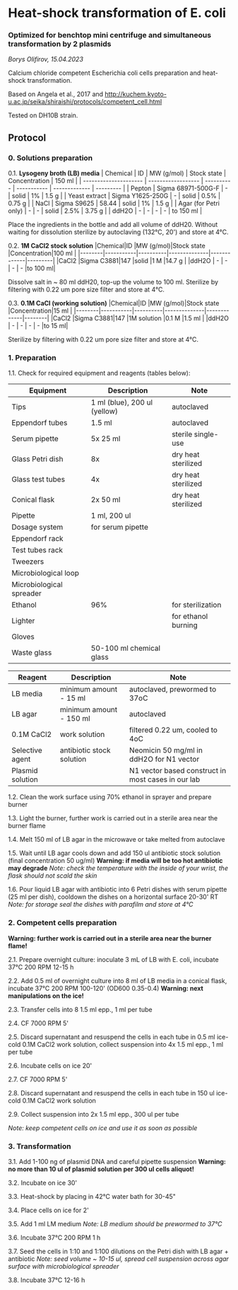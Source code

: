 Heat-shock transformation of E. coli
======================================

### Optimized for benchtop mini centrifuge and simultaneous transformation by 2 plasmids

*Borys Olifirov, 15.04.2023*

Calcium chloride competent Escherichia coli cells preparation and heat-shock transformation.

Based on Angela et al., 2017 and http://kuchem.kyoto-u.ac.jp/seika/shiraishi/protocols/competent_cell.html

Tested on DH10B strain.

## Protocol
### 0. Solutions preparation
0.1. **Lysogeny broth (LB) media**
| Chemical              | ID                 | MW (g/mol) | Stock state | Concentration | 150 ml    |
| --------------------- | ------------------ | ---------- | ----------- | ------------- | --------- |
| Pepton                | Sigma 68971-500G-F | -          | solid       | 1%            | 1.5 g     |
| Yeast extract         | Sigma Y1625-250G   | -          | solid       | 0.5%          | 0.75 g    |
| NaCl                  | Sigma S9625        | 58.44      | solid       | 1%            | 1.5 g     |
| Agar (for Petri only) | -                  | -          | solid       | 2.5%          | 3.75 g    |
| ddH2O                 | -                  | -          | -           | -             | to 150 ml |

Place the ingredients in the bottle and add all volume of ddH20.  Without waiting for dissolution sterilize by autoclaving (132°C, 20') and store at 4°C.

0.2. **1M CaCl2 stock solution**
|Chemical|ID         |MW (g/mol)|Stock state   |Concentration|100 ml   |
|--------|-----------|----------|--------------|-------------|---------|
|CaCl2   |Sigma C3881|147       |solid         |1 M          |14.7 g   |
|ddH2O   | -         | -        | -            | -           |to 100 ml|

Dissolve salt in \~ 80 ml ddH20, top-up the volume to 100 ml. Sterilize by filtering with 0.22 um pore size filter and store at 4°C.

0.3. **0.1M CaCl (working solution)**
|Chemical|ID         |MW (g/mol)|Stock state   |Concentration|15 ml   |
|--------|-----------|----------|--------------|-------------|--------|
|CaCl2   |Sigma C3881|147       |1M solution   |0.1 M        |1.5 ml  |
|ddH2O   | -         | -        | -            | -           |to 15 ml|

Sterilize by filtering with 0.22 um pore size filter and store at 4°C.

### 1. Preparation
1.1. Check for required equipment and reagents (tables below):

| **Equipment**            | Description                  | Note                |
| ------------------------ | ---------------------------- | ------------------- |
| Tips                     | 1 ml (blue), 200 ul (yellow) | autoclaved          |
| Eppendorf tubes          | 1.5 ml                       | autoclaved          |
| Serum pipette            | 5x 25 ml                     | sterile single-use  |
| Glass Petri dish         | 8x                           | dry heat sterilized |
| Glass test tubes         | 4x                           | dry heat sterilized |
| Conical flask            | 2x 50 ml                     | dry heat sterilized |
| Pipette                  | 1 ml, 200 ul                 |                     |
| Dosage system            | for serum pipette            |                     |
| Eppendorf rack           |                              |                     |
| Test tubes rack          |                              |                     |
| Tweezers                 |                              |                     |
| Microbiological loop     |                              |                     |
| Microbiological spreader |                              |                     |
| Ethanol                  | 96%                          | for sterilization   |
| Lighter                  |                              | for ethanol burning |
| Gloves                   |                              |                     |
| Waste glass              | 50-100 ml chemical glass     |                     |

| **Reagent**      | Description               | Note                                               |
| ---------------- | ------------------------- | -------------------------------------------------- |
| LB media         | minimum amount - 15 ml    | autoclaved, prewormed to 37oC                      |
| LB agar          | minimum amount - 150 ml   | autoclaved                                         |
| 0.1M CaCl2       | work solution             | filtered 0.22 um, cooled to 4oC                    |
| Selective agent  | antibiotic stock solution | Neomicin 50 mg/ml in ddH2O for N1 vector           |
| Plasmid solution |                           | N1 vector based construct in most cases in our lab |

1.2. Clean the work surface using 70% ethanol in sprayer and prepare burner

1.3. Light the burner, further work is carried out in a sterile area near the burner flame

1.4. Melt 150 ml of LB agar in the microwave or take melted from autoclave

1.5. Wait until LB agar cools down and add 150 ul antibiotic stock solution (final concentration 50 ug/ml)
**Warning: if media will be too hot antibiotic may degrade**
*Note: check the temperature with the inside of your wrist, the flask should not scald the skin*
    
1.6. Pour liquid LB agar with antibiotic into 6 Petri dishes with serum pipette (25 ml per dish), cooldown the dishes on a horizontal surface 20-30' RT
*Note: for storage seal the dishes with parafilm and store at 4°C*


### 2. Competent cells preparation
**Warning: further work is carried out in a sterile area near the burner flame!**

2.1. Prepare overnight culture: inoculate 3 mL of LB with E. coli, incubate 37°C 200 RPM 12-15 h

2.2. Add 0.5 ml of overnight culture into 8 ml of LB media in a conical flask, incubate 37°C 200 RPM 100-120' (OD600 0.35-0.4)
**Warning: next manipulations on the ice!**

2.3. Transfer cells into 8 1.5 ml epp., 1 ml per tube

2.4. CF 7000 RPM 5'

2.5. Discard supernatant and resuspend the cells in each tube in 0.5 ml ice-cold 0.1M CaCl2 work solution, collect suspension into 4x 1.5 ml epp., 1 ml per tube

2.6. Incubate cells on ice 20'

2.7. CF 7000 RPM 5'

2.8. Discard supernatant and resuspend the cells in each tube in 150 ul ice-cold 0.1M CaCl2 work solution

2.9. Collect suspension into 2x 1.5 ml epp., 300 ul per tube

*Note: keep competent cells on ice and use it as soon as possible*


### 3. Transformation

3.1. Add 1-100 ng of plasmid DNA and careful pipette suspension
**Warning: no more than 10 ul of plasmid solution per 300 ul cells aliquot!**

3.2. Incubate on ice 30'

3.3. Heat-shock by placing in 42°C water bath for 30-45"

3.4. Place cells on ice for 2'

3.5. Add 1 ml LM medium
*Note: LB medium should be prewormed to 37°C*

3.6. Incubate 37°C 200 RPM 1 h

3.7. Seed the cells in 1:10 and 1:100 dilutions on the Petri dish with LB agar + antibiotic
*Note: seed volume \~ 10-15 ul, spread cell suspension across agar surface with microbiological spreader*

3.8. Incubate 37°C 12-16 h
